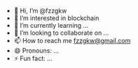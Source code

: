 - 👋 Hi, I’m @fzzgkw
- 👀 I’m interested in blockchain
- 🌱 I’m currently learning ...
- 💞️ I’m looking to collaborate on ...
- 📫 How to reach me fzzgkw@gmail.com
- 😄 Pronouns: ...
- ⚡ Fun fact: ...

<!---
fzzgkw/fzzgkw is a ✨ special ✨ repository because its `README.md` (this file) appears on your GitHub profile.
You can click the Preview link to take a look at your changes.
--->
